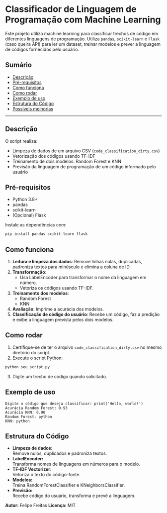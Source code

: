 # Classificador de Linguagem de Programação com Machine Learning

Este projeto utiliza machine learning para classificar trechos de código em diferentes linguagens de programação. Utiliza `pandas`, `scikit-learn` e `Flask` (caso queira API) para ler um dataset, treinar modelos e prever a linguagem de códigos fornecidos pelo usuário.

## Sumário

- [Descrição](#descrição)
- [Pré-requisitos](#pré-requisitos)
- [Como funciona](#como-funciona)
- [Como rodar](#como-rodar)
- [Exemplo de uso](#exemplo-de-uso)
- [Estrutura do Código](#estrutura-do-código)
- [Possíveis melhorias](#possíveis-melhorias)

---

## Descrição

O script realiza:
- Limpeza de dados de um arquivo CSV (`code_classification_dirty.csv`)
- Vetorização dos códigos usando TF-IDF
- Treinamento de dois modelos: Random Forest e KNN
- Previsão da linguagem de programação de um código informado pelo usuário

## Pré-requisitos

- Python 3.8+
- pandas
- scikit-learn
- (Opcional) Flask

Instale as dependências com:

```bash
pip install pandas scikit-learn flask
```

## Como funciona

1. **Leitura e limpeza dos dados**: Remove linhas nulas, duplicadas, padroniza textos para minúsculo e elimina a coluna de ID.
2. **Transformação**: 
   - Usa LabelEncoder para transformar o nome da linguagem em número.
   - Vetoriza os códigos usando TF-IDF.
3. **Treinamento dos modelos**:
   - Random Forest
   - KNN
4. **Avaliação**: Imprime a acurácia dos modelos.
5. **Classificação de código do usuário**: Recebe um código, faz a predição e exibe a linguagem prevista pelos dois modelos.

## Como rodar

1. Certifique-se de ter o arquivo `code_classification_dirty.csv` no mesmo diretório do script.
2. Execute o script Python:

```bash
python seu_script.py
```

3. Digite um trecho de código quando solicitado.

## Exemplo de uso

```
Digite o código que deseja classificar: print('Hello, world!')
Acurácia Random Forest: 0.93
Acurácia KNN: 0.90
Random Forest: python
KNN: python
```

## Estrutura do Código

- **Limpeza de dados:**  
  Remove nulos, duplicados e padroniza textos.
- **LabelEncoder:**  
  Transforma nomes de linguagens em números para o modelo.
- **TF-IDF Vectorizer:**  
  Vetoriza o texto do código-fonte.
- **Modelos:**  
  Treina RandomForestClassifier e KNeighborsClassifier.
- **Previsão:**  
  Recebe código do usuário, transforma e prevê a linguagem.



**Autor:** Felipe Freitas
**Licença:** MIT

